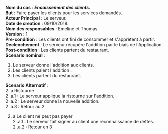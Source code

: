 **Nom du cas** : ***Encaissement des clients.***  
**But** : Faire payer les clients pour les services demandés.  
**Acteur Principal** : Le serveur.  
**Date de creation** : 09/10/2018.  
**Nom des responsables** : Emeline et Thomas.  
**Version** : 1  
**Pre-condition** : Les clients ont fini de consommer et s'apprêtent à partir.  
**Declenchement** : Le serveur récupère l'addition par le biais de l'Application.  
**Post-condition** : Les clients partent du restaurant.   
**Scenario nominal** :   
 1. Le serveur donne l'addition aux clients.  
 2. Les clients paient l'addition .    
 3. Les clients partent du restaurant.

**Scenario Alternatif** :   
 2. a Ristourne  
 2 .a.1 : Le serveur applique la ristourne sur l'addition.  
 2 .a.2 : Le serveur donne la nouvelle addition.  
 2 .a.3 : Retour au 2

 2. a Le client ne peut pas payer  
 2 .a.1 : Le serveur fait signer au client une reconnaissance de dettes.  
 2 .a.2 : Retour en 3
